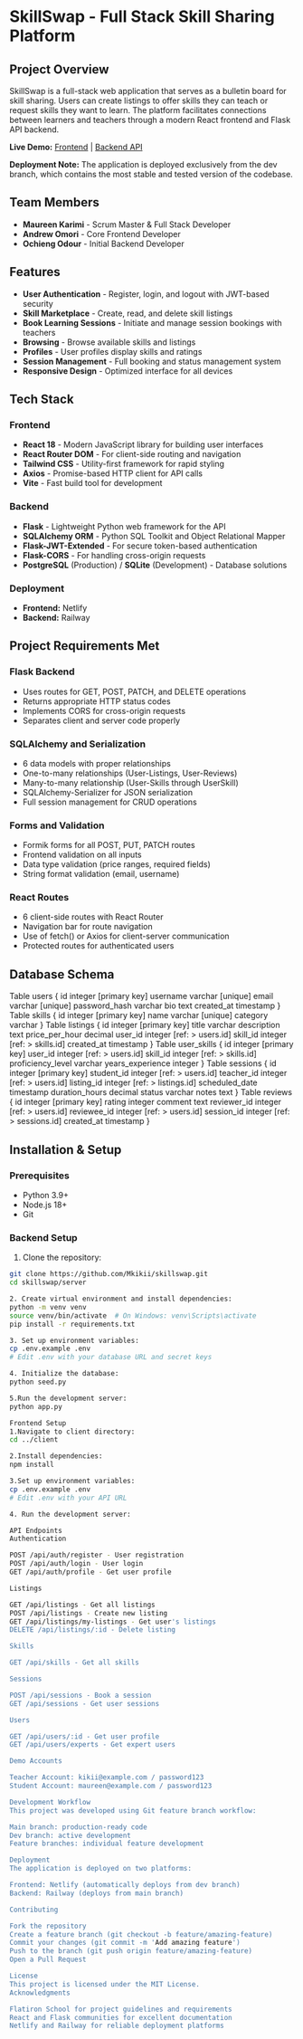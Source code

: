 # SkillSwap - Full Stack Skill Sharing Platform

## Project Overview

SkillSwap is a full-stack web application that serves as a bulletin board for skill sharing. Users can create listings to offer skills they can teach or request skills they want to learn. The platform facilitates connections between learners and teachers through a modern React frontend and Flask API backend.

**Live Demo:** [Frontend](https://skillswap-app.netlify.app) | [Backend API](https://skillswap-production-0e78.up.railway.app)

**Deployment Note:** The application is deployed exclusively from the dev branch, which contains the most stable and tested version of the codebase.

## Team Members

- **Maureen Karimi** - Scrum Master & Full Stack Developer
- **Andrew Omori** - Core Frontend Developer
- **Ochieng Odour** - Initial Backend Developer

## Features

- **User Authentication** - Register, login, and logout with JWT-based security
- **Skill Marketplace** - Create, read, and delete skill listings
- **Book Learning Sessions** - Initiate and manage session bookings with teachers
- **Browsing** - Browse available skills and listings
- **Profiles** - User profiles display skills and ratings
- **Session Management** - Full booking and status management system
- **Responsive Design** - Optimized interface for all devices

## Tech Stack

### Frontend
- **React 18** - Modern JavaScript library for building user interfaces
- **React Router DOM** - For client-side routing and navigation
- **Tailwind CSS** - Utility-first framework for rapid styling
- **Axios** - Promise-based HTTP client for API calls
- **Vite** - Fast build tool for development

### Backend
- **Flask** - Lightweight Python web framework for the API
- **SQLAlchemy ORM** - Python SQL Toolkit and Object Relational Mapper
- **Flask-JWT-Extended** - For secure token-based authentication
- **Flask-CORS** - For handling cross-origin requests
- **PostgreSQL** (Production) / **SQLite** (Development) - Database solutions

### Deployment
- **Frontend:** Netlify
- **Backend:** Railway

## Project Requirements Met

### Flask Backend
- Uses routes for GET, POST, PATCH, and DELETE operations
- Returns appropriate HTTP status codes
- Implements CORS for cross-origin requests
- Separates client and server code properly

### SQLAlchemy and Serialization
- 6 data models with proper relationships
- One-to-many relationships (User-Listings, User-Reviews)
- Many-to-many relationship (User-Skills through UserSkill)
- SQLAlchemy-Serializer for JSON serialization
- Full session management for CRUD operations

### Forms and Validation
- Formik forms for all POST, PUT, PATCH routes
- Frontend validation on all inputs
- Data type validation (price ranges, required fields)
- String format validation (email, username)

### React Routes
- 6 client-side routes with React Router
- Navigation bar for route navigation
- Use of fetch() or Axios for client-server communication
- Protected routes for authenticated users

## Database Schema
Table users {
id integer [primary key]
username varchar [unique]
email varchar [unique]
password_hash varchar
bio text
created_at timestamp
}
Table skills {
id integer [primary key]
name varchar [unique]
category varchar
}
Table listings {
id integer [primary key]
title varchar
description text
price_per_hour decimal
user_id integer [ref: > users.id]
skill_id integer [ref: > skills.id]
created_at timestamp
}
Table user_skills {
id integer [primary key]
user_id integer [ref: > users.id]
skill_id integer [ref: > skills.id]
proficiency_level varchar
years_experience integer
}
Table sessions {
id integer [primary key]
student_id integer [ref: > users.id]
teacher_id integer [ref: > users.id]
listing_id integer [ref: > listings.id]
scheduled_date timestamp
duration_hours decimal
status varchar
notes text
}
Table reviews {
id integer [primary key]
rating integer
comment text
reviewer_id integer [ref: > users.id]
reviewee_id integer [ref: > users.id]
session_id integer [ref: > sessions.id]
created_at timestamp
}

## Installation & Setup

### Prerequisites
- Python 3.9+
- Node.js 18+
- Git

### Backend Setup

1. Clone the repository:
```bash
git clone https://github.com/Mkikii/skillswap.git
cd skillswap/server

2. Create virtual environment and install dependencies:
python -m venv venv
source venv/bin/activate  # On Windows: venv\Scripts\activate
pip install -r requirements.txt

3. Set up environment variables:
cp .env.example .env
# Edit .env with your database URL and secret keys

4. Initialize the database:
python seed.py

5.Run the development server:
python app.py

Frontend Setup
1.Navigate to client directory:
cd ../client

2.Install dependencies:
npm install

3.Set up environment variables:
cp .env.example .env
# Edit .env with your API URL

4. Run the development server:

API Endpoints
Authentication

POST /api/auth/register - User registration
POST /api/auth/login - User login
GET /api/auth/profile - Get user profile

Listings

GET /api/listings - Get all listings
POST /api/listings - Create new listing
GET /api/listings/my-listings - Get user's listings
DELETE /api/listings/:id - Delete listing

Skills

GET /api/skills - Get all skills

Sessions

POST /api/sessions - Book a session
GET /api/sessions - Get user sessions

Users

GET /api/users/:id - Get user profile
GET /api/users/experts - Get expert users

Demo Accounts

Teacher Account: kikii@example.com / password123
Student Account: maureen@example.com / password123

Development Workflow
This project was developed using Git feature branch workflow:

Main branch: production-ready code
Dev branch: active development
Feature branches: individual feature development

Deployment
The application is deployed on two platforms:

Frontend: Netlify (automatically deploys from dev branch)
Backend: Railway (deploys from main branch)

Contributing

Fork the repository
Create a feature branch (git checkout -b feature/amazing-feature)
Commit your changes (git commit -m 'Add amazing feature')
Push to the branch (git push origin feature/amazing-feature)
Open a Pull Request

License
This project is licensed under the MIT License.
Acknowledgments

Flatiron School for project guidelines and requirements
React and Flask communities for excellent documentation
Netlify and Railway for reliable deployment platforms















